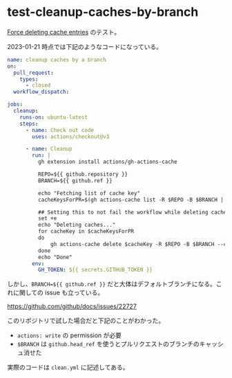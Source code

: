# test-cleanup-caches-by-branch

[Force deleting cache entries](https://docs.github.com/en/actions/using-workflows/caching-dependencies-to-speed-up-workflows#force-deleting-cache-entries) のテスト。

2023-01-21 時点では下記のようなコードになっている。

```yaml
name: cleanup caches by a branch
on:
  pull_request:
    types:
      - closed
  workflow_dispatch:

jobs:
  cleanup:
    runs-on: ubuntu-latest
    steps:
      - name: Check out code
        uses: actions/checkout@v3

      - name: Cleanup
        run: |
          gh extension install actions/gh-actions-cache

          REPO=${{ github.repository }}
          BRANCH=${{ github.ref }}

          echo "Fetching list of cache key"
          cacheKeysForPR=$(gh actions-cache list -R $REPO -B $BRANCH | cut -f 1 )

          ## Setting this to not fail the workflow while deleting cache keys. 
          set +e
          echo "Deleting caches..."
          for cacheKey in $cacheKeysForPR
          do
              gh actions-cache delete $cacheKey -R $REPO -B $BRANCH --confirm
          done
          echo "Done"
        env:
          GH_TOKEN: ${{ secrets.GITHUB_TOKEN }}
```

しかし、`BRANCH=${{ github.ref }}` だと大体はデフォルトブランチになる。これに関しての issue も立っている。

https://github.com/github/docs/issues/22727

このリポジトリで試した場合だと下記のことがわかった。

- `actions: write` の permission が必要
- `$BRANCH` は `github.head_ref` を使うとプルリクエストのブランチのキャッシュ消せた

実際のコードは `clean.yml` に記述してある。
